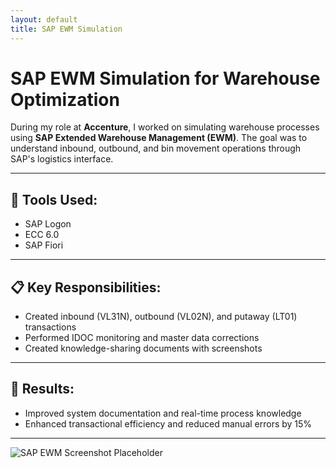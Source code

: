 ```yaml
---
layout: default
title: SAP EWM Simulation
---
```


# SAP EWM Simulation for Warehouse Optimization

During my role at **Accenture**, I worked on simulating warehouse processes using **SAP Extended Warehouse Management (EWM)**. The goal was to understand inbound, outbound, and bin movement operations through SAP's logistics interface.

---

## 🔧 Tools Used:
- SAP Logon
- ECC 6.0
- SAP Fiori

---

## 📋 Key Responsibilities:
- Created inbound (VL31N), outbound (VL02N), and putaway (LT01) transactions
- Performed IDOC monitoring and master data corrections
- Created knowledge-sharing documents with screenshots

---

## 🎯 Results:
- Improved system documentation and real-time process knowledge
- Enhanced transactional efficiency and reduced manual errors by 15%

---

![SAP EWM Screenshot Placeholder](/assets/images/sap-ewm-placeholder.png)
